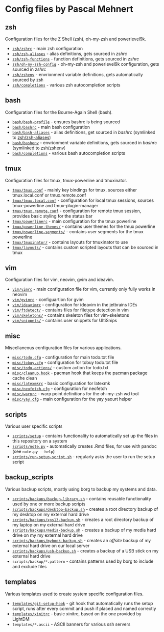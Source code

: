 # Config files by Pascal Mehnert

## zsh

Configuration files for the Z Shell (zsh), oh-my-zsh and powerlevel9k.

- [`zsh/zshrc`](zsh/zshrc) - main zsh configuration
- [`zsh/zsh-aliases`](zsh/zsh-aliases) - alias definitions, gets sourced in _zshrc_
- [`zsh/zsh-functions`](zsh/zsh-functions) - function definitions, gets sourced in _zshrc_
- [`zsh/oh-my-zsh-config`](zsh/oh-my-zsh-config) - oh-my-zsh and powerlevel9k configuration, gets sourced in _zshrc_
- [`zsh/zshenv`](zsh/zshenv) - envrionment variable definitions, gets automatically sourced by zsh
- [`zsh/completions`](zsh/completions) - various zsh autocompletion scripts

## bash

Configuration files for the Bourne-Again Shell (bash).

- [`bash/bash-profile`](bash/bash-profile) - ensures bashrc is being sourced
- [`bash/bashrc`](bash/bashrc) - main bash configuration
- [`bash/bash-aliases`](bash/bash-aliases) - alias definitions, get sourced in _bashrc_ (symlinked to [zsh/zsh-aliases](zsh/zsh-aliases))
- [`bash/bashenv`](bash/bashenv) - envrionment variable definitions, gets sourced in _bashrc_ (symlinked to [zsh/zshenv](zsh/zshenv))
- [`bash/completions`](bash/completions) - various bash autocompletion scripts

## tmux

Configuration files for tmux, tmux-powerline and tmuxinator.

- [`tmux/tmux.conf`](tmux/tmux.conf) - mainly key bindings for tmux, sources either tmux.local.conf or tmux.remote.conf
- [`tmux/tmux.local.conf`](tmux/tmux.local.conf) - configuration for local tmux sessions, sources tmux-powerline and tmux-plugin-manager
- [`tmux/tmux.remote.conf`](tmux/tmux.remote.conf) - configuration for remote tmux session, provides basic styling for the status bar
- [`tmux/powerlinerc`](tmux/powerlinerc) - main configuration for the tmux powerline
- [`tmux/powerline-themes/`](tmux/powerline-themes) - contains user themes for the tmux powerline
- [`tmux/powerline-segments/`](tmux/powerline-segments) - contains user segments for the tmux powerline
- [`tmux/tmuxinator/`](tmux/tmuxinator) - contains layouts for tmuxinator to use
- [`tmux/layouts/`](tmux/layouts) - contains custom scripted layouts that can be sourced in tmux

## vim

Configuration files for vim, neovim, gvim and ideavim.

- [`vim/vimrc`](vim/vimrc) - main configuration file for vim, currently only fully works in neovim
- [`vim/gvimrc`](vim/gvimrc) - configuartion for gvim
- [`vim/ideavimrc`](vim/ideavimrc) - configuration for ideavim in the jetbrains IDEs
- [`vim/ftdetect/`](vim/ftdetect) - contains files for filetype detection in vim
- [`vim/skeletons/`](vim/skeletons) - contains skeleton files for vim-skeletons
- [`vim/snippets/`](vim/snippets) - contains user snippets for UltiSnips

## misc

Miscellaneous configuration files for various applications.

- [`misc/todo.cfg`](misc/todo.cfg) - configuration for main todo.txt file
- [`misc/tobuy.cfg`](misc/tobuy.cfg) - configuration for tobuy todo.txt file
- [`misc/todo-actions/`](misc/todo-actions) - custom action for todo.txt
- [`misc/cleanup.hook`](misc/cleanup.hook) - pacman hook that keeps the pacman package cache clean
- [`misc/latexmkrc`](misc/latexmkrc) - basic configuration for latexmk
- [`misc/neofetch.cfg`](misc/neofetch.cfg) - configuration for neofetch
- [`misc/warprc`](misc/warprc) - warp point definitions for the oh-my-zsh wd tool
- [`misc/yay.cfg`](misc/yay.cfg) - main configuration for the yay yaourt helper

## scripts

Various user specific scripts

- [`scripts/setup`](scripts/setup) - contains functionality to automatically set up the files in this repository on a system
- [`scripts/note.py`](scripts/note.py) - automatically creates .Rmd files, for use with pandoc (see `note.py --help`)
- [`scripts/run-setup-script.sh`](scripts/run-setup-script.sh) - regularly asks the user to run the setup script

## backup\_scripts

Various backup scripts, mostly using borg to backup my systems and data.

- [`scripts/backups/backup-library.sh`](scripts/backups/backup-library.sh) - contains reusable functionality used by one or more backup scripts
- [`scripts/backups/desktop-backup.sh`](scripts/backups/desktop-backup.sh) - creates a root directory backup of my desktop on my external hard drive
- [`scripts/backups/xps13-backup.sh`](scripts/backups/xps13-backup.sh) - creates a root directory backup of my laptop on my external hard drive
- [`scripts/backups/media-backup.sh`](scripts/backups/media-backup.sh) -  creates a backup of my media hard drive on my my external hard drive
- [`scripts/backups/mybook-backup.sh`](scripts/backups/mybook-backup.sh) - creates an _offsite_ backup of my external hard drive on our local server
- [`scripts/backups/usb-backup.sh`](scripts/backups/usb-backup.sh) - creates a backup of a USB stick on my external hard drive
- `scripts/backup/*.pattern` - contains patterns used by borg to include and exclude files

## templates

Various templates used to create system specific configuration files.

- [`templates/git-setup-hook`](templates/git-setup-hook) - git hook that automatically runs the setup script, runs after every commit and push if placed and named correctly
- [`templates/xinitrc`](templates/xinitrc) - basic xinitrc, based on the one provided by LightDM
- `templates/*.ascii` - ASCII banners for various ssh servers
